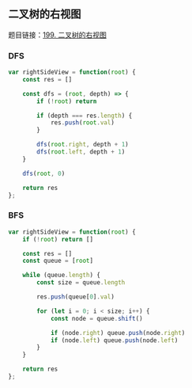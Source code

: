 ## 二叉树的右视图

题目链接：[199. 二叉树的右视图](https://leetcode-cn.com/problems/binary-tree-right-side-view/)

### DFS

```js
var rightSideView = function(root) {
    const res = []

    const dfs = (root, depth) => {
        if (!root) return

        if (depth === res.length) {
            res.push(root.val)
        }

        dfs(root.right, depth + 1)
        dfs(root.left, depth + 1)
    }

    dfs(root, 0)

    return res
};
```

### BFS

```js
var rightSideView = function(root) {
    if (!root) return []

    const res = []
    const queue = [root]

    while (queue.length) {
        const size = queue.length

        res.push(queue[0].val)

        for (let i = 0; i < size; i++) {
            const node = queue.shift()

            if (node.right) queue.push(node.right)
            if (node.left) queue.push(node.left)
        }
    }

    return res
};
```
